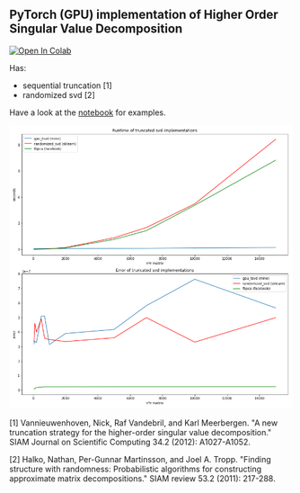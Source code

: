 ## PyTorch (GPU) implementation of Higher Order Singular Value Decomposition

[![Open In Colab](https://colab.research.google.com/assets/colab-badge.svg)](https://colab.research.google.com/github/whistlebee/pytorch-hosvd/blob/master/notebooks/experiments.ipynb)

Has:
* sequential truncation [1]
* randomized svd [2]

Have a look at the [notebook](experiments.ipynb) for examples.

![](images/comparison.png?raw=true)

[1] Vannieuwenhoven, Nick, Raf Vandebril, and Karl Meerbergen. "A new truncation strategy for the higher-order singular value decomposition." SIAM Journal on Scientific Computing 34.2 (2012): A1027-A1052.

[2] Halko, Nathan, Per-Gunnar Martinsson, and Joel A. Tropp. "Finding structure with randomness: Probabilistic algorithms for constructing approximate matrix decompositions." SIAM review 53.2 (2011): 217-288.

